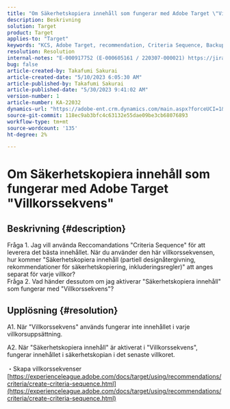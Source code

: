 ```yaml
---
title: "Om Säkerhetskopiera innehåll som fungerar med Adobe Target \"Villkorssekvens\""
description: Beskrivning
solution: Target
product: Target
applies-to: "Target"
keywords: "KCS, Adobe Target, recommendation, Criteria Sequence, Backup Content"
resolution: Resolution
internal-notes: "E-000917752 (E-000605161 / 220307-000021) https://jira.corp.adobe.com/browse/RECS-5221 https://jira.corp.adobe.com/browse/RECS-5395"
bug: false
article-created-by: Takafumi Sakurai
article-created-date: "5/10/2023 6:05:30 AM"
article-published-by: Takafumi Sakurai
article-published-date: "5/30/2023 9:41:02 AM"
version-number: 1
article-number: KA-22032
dynamics-url: "https://adobe-ent.crm.dynamics.com/main.aspx?forceUCI=1&pagetype=entityrecord&etn=knowledgearticle&id=336b11a9-f8ee-ed11-8849-6045bd006793"
source-git-commit: 118ec9ab3bfc4c63132e55dae09be3cb68076893
workflow-type: tm+mt
source-wordcount: '135'
ht-degree: 2%

---
```


# Om Säkerhetskopiera innehåll som fungerar med Adobe Target &quot;Villkorssekvens&quot;

## Beskrivning {#description}

Fråga 1. Jag vill använda Reccomandations &quot;Criteria Sequence&quot; för att leverera det bästa innehållet. När du använder den här villkorssekvensen, hur kommer &quot;Säkerhetskopiera innehåll (partiell designåtergivning, rekommendationer för säkerhetskopiering, inkluderingsregler)&quot; att anges separat för varje villkor?
<br>Fråga 2. Vad händer dessutom om jag aktiverar &quot;Säkerhetskopiera innehåll&quot; som fungerar med &quot;Villkorssekvens&quot;?


## Upplösning {#resolution}


A1. När &quot;Villkorssekvens&quot; används fungerar inte innehållet i varje villkorsuppsättning.

A2. När &quot;Säkerhetskopiera innehåll&quot; är aktiverat i &quot;Villkorssekvens&quot;, fungerar innehållet i säkerhetskopian i det senaste villkoret.

・Skapa villkorssekvenser
[https://experienceleague.adobe.com/docs/target/using/recommendations/criteria/create-criteria-sequence.html](https://experienceleague.adobe.com/docs/target/using/recommendations/criteria/create-criteria-sequence.html)
